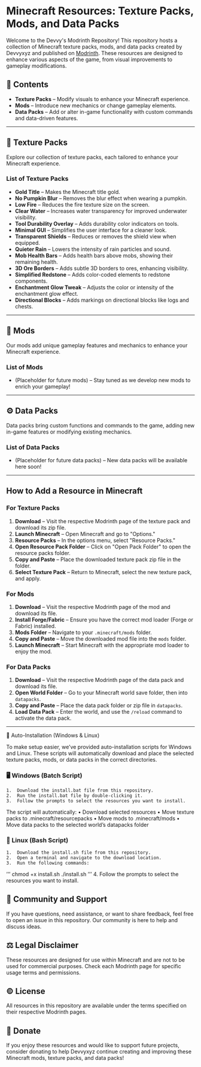 # Minecraft Resources: Texture Packs, Mods, and Data Packs

Welcome to the Devvy's Modrinth Repository! This repository hosts a collection of Minecraft texture packs, mods, and data packs created by Devvyxyz and published on [Modrinth](https://modrinth.com). These resources are designed to enhance various aspects of the game, from visual improvements to gameplay modifications.

## 📂 Contents

- **Texture Packs** – Modify visuals to enhance your Minecraft experience.
- **Mods** – Introduce new mechanics or change gameplay elements.
- **Data Packs** – Add or alter in-game functionality with custom commands and data-driven features.

---

## 🎨 Texture Packs

Explore our collection of texture packs, each tailored to enhance your Minecraft experience.

### List of Texture Packs

- **Gold Title** – Makes the Minecraft title gold.
- **No Pumpkin Blur** – Removes the blur effect when wearing a pumpkin.
- **Low Fire** – Reduces the fire texture size on the screen.
- **Clear Water** – Increases water transparency for improved underwater visibility.
- **Tool Durability Overlay** – Adds durability color indicators on tools.
- **Minimal GUI** – Simplifies the user interface for a cleaner look.
- **Transparent Shields** – Reduces or removes the shield view when equipped.
- **Quieter Rain** – Lowers the intensity of rain particles and sound.
- **Mob Health Bars** – Adds health bars above mobs, showing their remaining health.
- **3D Ore Borders** – Adds subtle 3D borders to ores, enhancing visibility.
- **Simplified Redstone** – Adds color-coded elements to redstone components.
- **Enchantment Glow Tweak** – Adjusts the color or intensity of the enchantment glow effect.
- **Directional Blocks** – Adds markings on directional blocks like logs and chests.

---

## 🔧 Mods

Our mods add unique gameplay features and mechanics to enhance your Minecraft experience.

### List of Mods

- (Placeholder for future mods) – Stay tuned as we develop new mods to enrich your gameplay!

---

## ⚙️ Data Packs

Data packs bring custom functions and commands to the game, adding new in-game features or modifying existing mechanics.

### List of Data Packs

- (Placeholder for future data packs) – New data packs will be available here soon!

---

## How to Add a Resource in Minecraft

### For Texture Packs

1. **Download** – Visit the respective Modrinth page of the texture pack and download its zip file.
2. **Launch Minecraft** – Open Minecraft and go to "Options."
3. **Resource Packs** – In the options menu, select "Resource Packs."
4. **Open Resource Pack Folder** – Click on "Open Pack Folder" to open the resource packs folder.
5. **Copy and Paste** – Place the downloaded texture pack zip file in the folder.
6. **Select Texture Pack** – Return to Minecraft, select the new texture pack, and apply.

### For Mods

1. **Download** – Visit the respective Modrinth page of the mod and download its file.
2. **Install Forge/Fabric** – Ensure you have the correct mod loader (Forge or Fabric) installed.
3. **Mods Folder** – Navigate to your `.minecraft/mods` folder.
4. **Copy and Paste** – Move the downloaded mod file into the `mods` folder.
5. **Launch Minecraft** – Start Minecraft with the appropriate mod loader to enjoy the mod.

### For Data Packs

1. **Download** – Visit the respective Modrinth page of the data pack and download its file.
2. **Open World Folder** – Go to your Minecraft world save folder, then into `datapacks`.
3. **Copy and Paste** – Place the data pack folder or zip file in `datapacks`.
4. **Load Data Pack** – Enter the world, and use the `/reload` command to activate the data pack.

---

🚀 Auto-Installation (Windows & Linux)

To make setup easier, we’ve provided auto-installation scripts for Windows and Linux. These scripts will automatically download and place the selected texture packs, mods, or data packs in the correct directories.

### 🖥️ Windows (Batch Script)
	1.	Download the install.bat file from this repository.
	2.	Run the install.bat file by double-clicking it.
	3.	Follow the prompts to select the resources you want to install.
The script will automatically:
	•	Download selected resources
	•	Move texture packs to .minecraft/resourcepacks
	•	Move mods to .minecraft/mods
	•	Move data packs to the selected world’s datapacks folder
### 🐧 Linux (Bash Script)
	1.	Download the install.sh file from this repository.
	2.	Open a terminal and navigate to the download location.
	3.	Run the following commands:
ʼʼʼ
chmod +x install.sh
./install.sh
ʼʼʼ
	4.	Follow the prompts to select the resources you want to install.

## 🤝 Community and Support

If you have questions, need assistance, or want to share feedback, feel free to open an issue in this repository. Our community is here to help and discuss ideas.

## ⚖️ Legal Disclaimer

These resources are designed for use within Minecraft and are not to be used for commercial purposes. Check each Modrinth page for specific usage terms and permissions.

## ©️ License

All resources in this repository are available under the terms specified on their respective Modrinth pages.

## 💸 Donate

If you enjoy these resources and would like to support future projects, consider donating to help Devvyxyz continue creating and improving these Minecraft mods, texture packs, and data packs!
